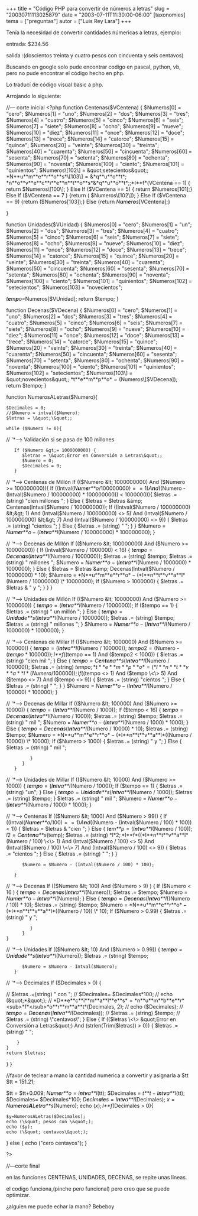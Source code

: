 +++
title = "Código PHP para convertir de números a letras"
slug = "20030711113025879"
date = "2003-07-11T11:30:00-06:00"
[taxonomies]
tema = ["preguntas"]
autor = ["Luis Rey Lara"]
+++

Tenía la necesidad de convertir cantidades númericas a letras, ejemplo:

entrada: $234.56

salida :(doscientos treinta y cuatro pesos con cincuenta y seis
centavos)

Buscando en google solo pude encontrar codigo en pascal, python, vb,
pero no pude encontrar el código hecho en php.

<!-- more -->
Lo traducí de código visual basic a php.

Arrojando lo siguiente:

//— corte inicial \<?php
function Centenas($VCentena) {
$Numeros\[0\] = &quot;cero&quot;; $Numeros\[1\] = &quot;uno&quot;;
$Numeros\[2\] = &quot;dos&quot;; $Numeros\[3\] = &quot;tres&quot;;
$Numeros\[4\] = &quot;cuatro&quot;; $Numeros\[5\] = &quot;cinco&quot;;
$Numeros\[6\] = &quot;seis&quot;; $Numeros\[7\] = &quot;siete&quot;;
$Numeros\[8\] = &quot;ocho&quot;; $Numeros\[9\] = &quot;nueve&quot;;
$Numeros\[10\] = &quot;diez&quot;; $Numeros\[11\] = &quot;once&quot;;
$Numeros\[12\] = &quot;doce&quot;; $Numeros\[13\] = &quot;trece&quot;;
$Numeros\[14\] = &quot;catorce&quot;; $Numeros\[15\] =
&quot;quince&quot;; $Numeros\[20\] = &quot;veinte&quot;; $Numeros\[30\]
= &quot;treinta&quot;; $Numeros\[40\] = &quot;cuarenta&quot;;
$Numeros\[50\] = &quot;cincuenta&quot;; $Numeros\[60\] =
&quot;sesenta&quot;; $Numeros\[70\] = &quot;setenta&quot;;
$Numeros\[80\] = &quot;ochenta&quot;; $Numeros\[90\] =
&quot;noventa&quot;; $Numeros\[100\] = &quot;ciento&quot;;
$Numeros\[101\] = &quot;quinientos&quot;; $Numeros\[102\] =
&quot;setecientos&quot;;
*N**u**m**e**r**o**s*\[103\] = &*q**u**o**t*; *n**o**v**e**c**i**e**n**t**o**s*&*q**u**o**t*;;*I**f*(VCentena
== 1) { return $Numeros\[100\]; }  Else If ($VCentena == 5) { return
$Numeros\[101\];}  Else If ($VCentena == 7 ) {return (
$Numeros\[102\]); }  Else If ($VCentena == 9) {return
($Numeros\[103\]);} Else {return *N**u**m**e**r**o**s*\[VCentena\];}

}

function Unidades($VUnidad) { $Numeros\[0\] = &quot;cero&quot;;
$Numeros\[1\] = &quot;un&quot;; $Numeros\[2\] = &quot;dos&quot;;
$Numeros\[3\] = &quot;tres&quot;; $Numeros\[4\] = &quot;cuatro&quot;;
$Numeros\[5\] = &quot;cinco&quot;; $Numeros\[6\] = &quot;seis&quot;;
$Numeros\[7\] = &quot;siete&quot;; $Numeros\[8\] = &quot;ocho&quot;;
$Numeros\[9\] = &quot;nueve&quot;; $Numeros\[10\] = &quot;diez&quot;;
$Numeros\[11\] = &quot;once&quot;; $Numeros\[12\] = &quot;doce&quot;;
$Numeros\[13\] = &quot;trece&quot;; $Numeros\[14\] =
&quot;catorce&quot;; $Numeros\[15\] = &quot;quince&quot;; $Numeros\[20\]
= &quot;veinte&quot;; $Numeros\[30\] = &quot;treinta&quot;;
$Numeros\[40\] = &quot;cuarenta&quot;; $Numeros\[50\] =
&quot;cincuenta&quot;; $Numeros\[60\] = &quot;sesenta&quot;;
$Numeros\[70\] = &quot;setenta&quot;; $Numeros\[80\] =
&quot;ochenta&quot;; $Numeros\[90\] = &quot;noventa&quot;;
$Numeros\[100\] = &quot;ciento&quot;; $Numeros\[101\] =
&quot;quinientos&quot;; $Numeros\[102\] = &quot;setecientos&quot;;
$Numeros\[103\] = &quot;novecientos&quot;;

*t**e**m**p**o*=Numeros\[$VUnidad\];
return $tempo; }

function Decenas($VDecena) { $Numeros\[0\] = &quot;cero&quot;;
$Numeros\[1\] = &quot;uno&quot;; $Numeros\[2\] = &quot;dos&quot;;
$Numeros\[3\] = &quot;tres&quot;; $Numeros\[4\] = &quot;cuatro&quot;;
$Numeros\[5\] = &quot;cinco&quot;; $Numeros\[6\] = &quot;seis&quot;;
$Numeros\[7\] = &quot;siete&quot;; $Numeros\[8\] = &quot;ocho&quot;;
$Numeros\[9\] = &quot;nueve&quot;; $Numeros\[10\] = &quot;diez&quot;;
$Numeros\[11\] = &quot;once&quot;; $Numeros\[12\] = &quot;doce&quot;;
$Numeros\[13\] = &quot;trece&quot;; $Numeros\[14\] =
&quot;catorce&quot;; $Numeros\[15\] = &quot;quince&quot;; $Numeros\[20\]
= &quot;veinte&quot;; $Numeros\[30\] = &quot;treinta&quot;;
$Numeros\[40\] = &quot;cuarenta&quot;; $Numeros\[50\] =
&quot;cincuenta&quot;; $Numeros\[60\] = &quot;sesenta&quot;;
$Numeros\[70\] = &quot;setenta&quot;; $Numeros\[80\] =
&quot;ochenta&quot;; $Numeros\[90\] = &quot;noventa&quot;;
$Numeros\[100\] = &quot;ciento&quot;; $Numeros\[101\] =
&quot;quinientos&quot;; $Numeros\[102\] = &quot;setecientos&quot;;
$Numeros\[103\] = &quot;novecientos&quot;;
*t**e**m**p**o* = (Numeros\[$VDecena\]); return $tempo; }

function NumerosALetras($Numero){

    $Decimales = 0;
    //$Numero = intval($Numero);
    $letras = \&quot;\&quot;;

    while ($Numero != 0){

// '\*—\> Validación si se pasa de 100 millones

       If ($Numero &gt;= 1000000000) {
          $letras = \&quot;Error en Conversión a Letras\&quot;;
          $Numero = 0;
          $Decimales = 0;
       }


// '*—\> Centenas de Millón If (($Numero &lt; 1000000000) And ($Numero
\>= 100000000)){ If
((Intval(*N**u**m**e**r**o*/100000000) =  = 1)*A**n**d*((Numero -
(Intval($Numero / 100000000) * 100000000)) \< 1000000)){ $letras .=
(string) &quot;cien millones &quot;; } Else { $letras =
$letras &amp; Centenas(Intval($Numero / 100000000)); If
((Intval($Numero / 100000000) &lt;&gt; 1) And (Intval($Numero /
100000000) \<\> 5) And
(Intval($Numero / 100000000) &lt;&gt; 7) And (Intval($Numero /
100000000) \<\> 9)) { $letras .= (string) &quot;cientos &quot;; } Else {
$letras .= (string) &quot; &quot;; }
} $Numero = *N**u**m**e**r**o* − (*I**n**t**v**a**l*(Numero / 100000000)
\* 100000000); }

// '*—\> Decenas de Millón If (($Numero &lt; 100000000) And ($Numero \>=
10000000)) { If (Intval($Numero / 1000000) \< 16) {
*t**e**m**p**o* = *D**e**c**e**n**a**s*(*I**n**t**v**a**l*(Numero /
1000000)); $letras .= (string) $tempo; $letras .= (string) &quot;
millones &quot;; $Numero =
*N**u**m**e**r**o* − (*I**n**t**v**a**l*(Numero / 1000000) * 1000000); }
Else {
$letras = $letras &amp; Decenas(Intval($Numero / 10000000) \* 10);
$Numero = *N**u**m**e**r**o* − (*I**n**t**v**a**l*(Numero / 10000000) \*
10000000); If ($Numero \> 1000000) { $letras .= $letras & &quot; y
&quot;; } } }

// '*—\> Unidades de Millón If (($Numero &lt; 10000000) And ($Numero \>=
1000000)) { *t**e**m**p**o* = (*I**n**t**v**a**l*(Numero / 1000000)); If
($tempo == 1) {
$letras .= (string) &quot; un millón &quot;; }
Else {
*t**e**m**p**o* = *U**n**i**d**a**d**e**s*(*I**n**t**v**a**l*(Numero /
1000000)); $letras .= (string) $tempo; $letras .= (string) &quot;
millones &quot;; } $Numero =
*N**u**m**e**r**o* − (*I**n**t**v**a**l*(Numero / 1000000) * 1000000); }

// '*—\> Centenas de Millar If (($Numero &lt; 1000000) And ($Numero \>=
100000)) { *t**e**m**p**o* = (*I**n**t**v**a**l*(Numero / 100000));
*t**e**m**p**o*2 = (Numero - (*t**e**m**p**o* \* 100000)); *I**f*((tempo
== 1) And ($tempo2 \< 1000)) { $letras .= (string) &quot;cien mil
&quot;; }
Else {
*t**e**m**p**o* = *C**e**n**t**e**n**a**s*(*I**n**t**v**a**l*(Numero /
100000)); $letras .= (string) $tempo;
*t**e**m**p**o* = (*I**n**t**v**a**l*(Numero / 100000)); If
(($tempo &lt;&gt; 1) And ($tempo \<\> 5) And
($tempo &lt;&gt; 7) And ($tempo \<\> 9)) { $letras .= (string)
&quot;cientos &quot;; }
Else { $letras .= (string) &quot; &quot;; } } $Numero =
*N**u**m**e**r**o* − (*I**n**t**v**a**l*(Numero / 100000) * 100000); }

// '*—\> Decenas de Millar If (($Numero &lt; 100000) And ($Numero \>=
10000)) { *t**e**m**p**o* = (*I**n**t**v**a**l*(Numero / 1000)); If
($tempo \< 16) {
*t**e**m**p**o* = *D**e**c**e**n**a**s*(*I**n**t**v**a**l*(Numero /
1000));
$letras .= (string) $tempo; $letras .= (string) &quot; mil &quot;;
$Numero = *N**u**m**e**r**o* − (*I**n**t**v**a**l*(Numero / 1000) *
1000); } Else {
*t**e**m**p**o* = *D**e**c**e**n**a**s*(*I**n**t**v**a**l*(Numero /
10000) \* 10); $letras .= (string) $tempo; $Numero =
*N**u**m**e**r**o* − (*I**n**t**v**a**l*((Numero / 10000)) \* 10000); If
($Numero \> 1000) { $letras .= (string) &quot; y &quot;;
} Else { $letras .= (string) &quot; mil &quot;;

             }
          }
       }



// '*—\> Unidades de Millar If (($Numero &lt; 10000) And ($Numero \>=
1000)) { *t**e**m**p**o* = (*I**n**t**v**a**l*(Numero / 1000)); If
($tempo == 1) { $letras .= (string) &quot;un&quot;; }
Else {
*t**e**m**p**o* = *U**n**i**d**a**d**e**s*(*I**n**t**v**a**l*(Numero /
1000)); $letras .= (string) $tempo; } $letras .= (string) &quot; mil
&quot;; $Numero = *N**u**m**e**r**o* − (*I**n**t**v**a**l*(Numero /
1000) * 1000); }

// '*—\> Centenas If (($Numero &lt; 1000) And ($Numero \> 99)) {
If ((Intval(*N**u**m**e**r**o*/100) =  = 1)*A**n**d*((Numero -
(Intval($Numero / 100) * 100)) \< 1)) {
$letras = $letras & &quot;cien &quot;; }
Else {
*t**e**m**p* = (*I**n**t**v**a**l*(Numero / 100));
*l*2 = *C**e**n**t**e**n**a**s*(temp);
$letras .= (string) *l*2; *I**f*((*I**n**t**v**a**l*(Numero / 100)
\<\> 1) And (Intval($Numero / 100) &lt;&gt; 5) And (Intval($Numero /
100) \<\> 7) And (Intval($Numero / 100) \<\> 9)) { $letras .=
&quot;cientos &quot;; }
Else { $letras .= (string) &quot; &quot;; } }

          $Numero = $Numero - (Intval($Numero / 100) * 100);

       }


// '*—\> Decenas If (($Numero &lt; 100) And ($Numero \> 9) ) { If
($Numero \< 16 ) {
*t**e**m**p**o* = *D**e**c**e**n**a**s*(*I**n**t**v**a**l*(Numero));
$letras .= $tempo; $Numero =
*N**u**m**e**r**o* − *I**n**t**v**a**l*(Numero); }
Else {
*t**e**m**p**o* = *D**e**c**e**n**a**s*(*I**n**t**v**a**l*((Numero /
10)) * 10); $letras .= (string) $tempo;
$Numero = *N**u**m**e**r**o* − (*I**n**t**v**a**l*((Numero / 10)) \*
10); If ($Numero \> 0.99) { $letras .=(string) &quot; y &quot;;

             }
          }
    }


// '\*—\> Unidades If (($Numero &lt; 10) And ($Numero \> 0.99)) {
*t**e**m**p**o* = *U**n**i**d**a**d**e**s*(*I**n**t**v**a**l*(Numero));
$letras .= (string) $tempo;

          $Numero = $Numero - Intval($Numero);
       }

// '\*—\> Decimales If ($Decimales \> 0) {

// $letras .=(string) &quot; con &quot;; // $Decimales= $Decimales*100;
// echo (&quot;*&quot;);
//
*D**e**c**i**m**a**l**e**s* = *n**u**m**b**e**r*<sub>*f*</sub>*o**r**m**a**t*(Decimales,
2);
// echo ($Decimales);
//
*t**e**m**p**o* = *D**e**c**e**n**a**s*(*I**n**t**v**a**l*(Decimales));
// $letras .= (string) $tempo; //
$letras .= (string) \\&quot;centavos\\&quot;;  }  Else {  If (($letras
\<\> &quot;Error en Conversión a Letras&quot;) And
(strlen(Trim($letras)) \> 0)) { $letras .= (string) &quot; &quot;;

        }
    }
    return $letras;

} }

//favor de teclear a mano la cantidad numerica a convertir y asignarla a
$tt $tt = 151.21;

$tt = $tt+0.009; *N**u**m**e**r**o* = *i**n**t**v**a**l*(tt); $Decimales
= *t**t* − *I**n**t**v**a**l*(tt); $Decimales= $Decimales\*100;
*D**e**c**i**m**a**l**e**s* = *I**n**t**v**a**l*(Decimales);
*x* = *N**u**m**e**r**o**s**A**L**e**t**r**a**s*(Numero); echo
(*x*); *I**f*(Decimales \> 0){

    $y=NumerosALetras($Decimales);
    echo (\&quot; pesos con \&quot;);
    echo ($y);
    echo (\&quot; centavos\&quot;);

} else { echo (&quot;cero centavos&quot;); }

?\>

//—corte final

en las funciones CENTENAS, UNIDADES, DECENAS, se repite unas lineas.

el codigo funciona,(pinche pero funcional) pero creo que se puede
optimizar.

¿alguien me puede echar la mano? Bebeboy

